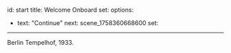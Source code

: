 id: start
title: Welcome Onboard
set:
options:
  - text: "Continue"
    next: scene_1758360668600
    set:
---

Berlin Tempelhof, 1933. 
